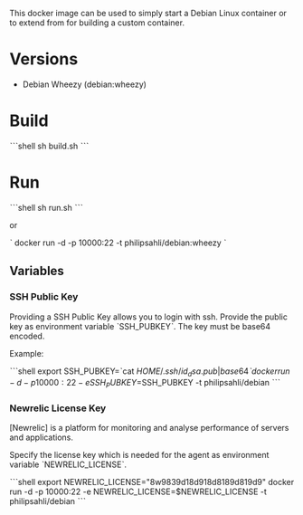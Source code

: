 This docker image can be used to simply start a Debian Linux container
or to extend from for building a custom container.

# Versions

* Debian Wheezy (debian:wheezy)

# Build

ˋˋˋshell
sh build.sh
ˋˋˋ

# Run

ˋˋˋshell
sh run.sh
ˋˋˋ

or

ˋ
docker run -d -p 10000:22 -t philipsahli/debian:wheezy
ˋ 

## Variables
### SSH Public Key

Providing a SSH Public Key allows you to login with ssh. Provide the public key
as environment variable ˋSSH_PUBKEYˋ. The key must be base64 encoded.

Example:

ˋˋˋshell
export SSH_PUBKEY=ˋcat $HOME/.ssh/id_dsa.pub|base64ˋ
docker run -d -p 10000:22 -e SSH_PUBKEY=$SSH_PUBKEY -t philipsahli/debian
ˋˋˋ

### Newrelic License Key

[Newrelic] is a platform for monitoring and analyse performance of servers and applications.

Specify the license key which is needed for the agent as environment variable ˋNEWRELIC_LICENSEˋ.

ˋˋˋshell
export NEWRELIC_LICENSE="8w9839d18d918d8189d819d9"
docker run -d -p 10000:22 -e NEWRELIC_LICENSE=$NEWRELIC_LICENSE -t philipsahli/debian
ˋˋˋ



[1]: http://newrelic.com